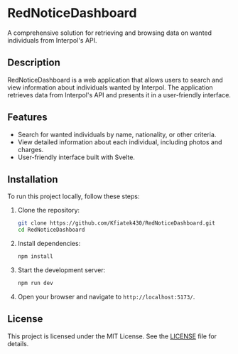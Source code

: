 # RedNoticeDashboard

A comprehensive solution for retrieving and browsing data on wanted individuals from Interpol's API.

## Description

RedNoticeDashboard is a web application that allows users to search and view information about individuals wanted by Interpol. The application retrieves data from Interpol's API and presents it in a user-friendly interface.

## Features

- Search for wanted individuals by name, nationality, or other criteria.
- View detailed information about each individual, including photos and charges.
- User-friendly interface built with Svelte.

## Installation

To run this project locally, follow these steps:

1. Clone the repository:
    ```bash
    git clone https://github.com/Kfiatek430/RedNoticeDashboard.git
    cd RedNoticeDashboard
    ```

2. Install dependencies:
    ```bash
    npm install
    ```

3. Start the development server:
    ```bash
    npm run dev
    ```

4. Open your browser and navigate to `http://localhost:5173/`.

## License

This project is licensed under the MIT License. See the [LICENSE](LICENSE) file for details.